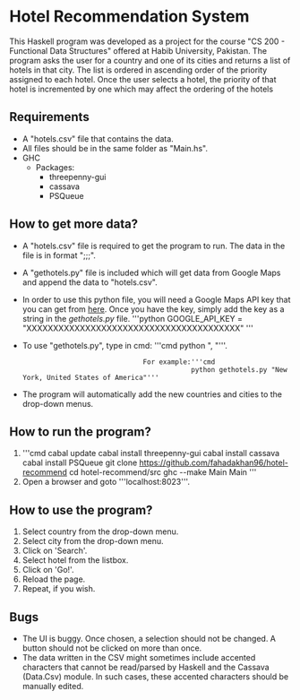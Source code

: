 # Hotel Recommendation System

This Haskell program was developed as a project for the course "CS 200 - Functional Data Structures" offered at Habib University, Pakistan. The program asks the user for a country and one of its cities and returns a list of hotels in that city. The list is ordered in ascending order of the priority assigned to each hotel. Once the user selects a hotel, the priority of that hotel is incremented by one which may affect the ordering of the hotels

## Requirements

- A "hotels.csv" file that contains the data.
- All files should be in the same folder as "Main.hs".
- GHC
	- Packages:
		- threepenny-gui
		- cassava
		- PSQueue

## How to get more data?

- A "hotels.csv" file is required to get the program to run. The data in the file is in format "<country>;<city>;<hotel>;<priority>".
- A "gethotels.py" file is included which will get data from Google Maps and append the data to "hotels.csv".
- In order to use this python file, you will need a Google Maps API key that you can get from [here](https://developers.google.com/maps/documentation/javascript/get-api-key). Once you have the key, simply add the key as a string in the *gethotels.py* file.
'''python
GOOGLE_API_KEY = "XXXXXXXXXXXXXXXXXXXXXXXXXXXXXXXXXXXXXXXX"
'''
- To use "gethotels.py", type in cmd: '''cmd
python <path to gethotels.py> "<city>, <country>"'''.
									
									For example:'''cmd
												python gethotels.py "New York, United States of America"'''

- The program will automatically add the new countries and cities to the drop-down menus.

## How to run the program?

1. '''cmd
	cabal update
	cabal install threepenny-gui
	cabal install cassava
	cabal install PSQueue
	git clone https://github.com/fahadakhan96/hotel-recommend
	cd hotel-recommend/src
	ghc --make Main
	Main
   '''
2. Open a browser and goto '''localhost:8023'''.

## How to use the program?

1. Select country from the drop-down menu.
2. Select city from the drop-down menu.
3. Click on 'Search'.
4. Select hotel from the listbox.
5. Click on 'Go!'.
6. Reload the page.
7. Repeat, if you wish.

## Bugs

- The UI is buggy. Once chosen, a selection should not be changed. A button should not be clicked on more than once.
- The data written in the CSV might sometimes include accented characters that cannot be read/parsed by Haskell and the Cassava (Data.Csv) module. In such cases, these accented characters should be manually edited.